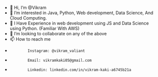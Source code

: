 - 👋 Hi, I’m @Vikram
- 👀 I’m interested in Java, Python, Web development, Data Science, And Cloud Computing.
- 🌱 I Have Experience in web development using JS and Data Science using Python. (Familiar With AWS)
- 💞️ I’m looking to collaborate on any of the above
- 📫 How to reach me   
-             Instagram: @vikram_valiant
-             Email: vikramkaki05@gmail.com
-             Linkedin: linkedin.com/in/vikram-kaki-a6745b21a

<!---
Vikram-kaki/Vikram-kaki is a ✨ special ✨ repository because its `README.md` (this file) appears on your GitHub profile.
You can click the Preview link to take a look at your changes.
--->
